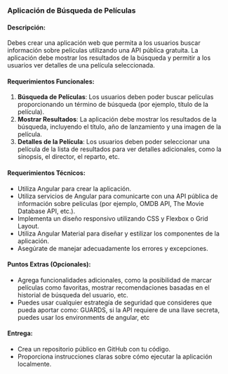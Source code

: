 ### Aplicación de Búsqueda de Películas

#### Descripción:

Debes crear una aplicación web que permita a los usuarios buscar información sobre películas utilizando una API pública gratuita. La aplicación debe mostrar los resultados de la búsqueda y permitir a los usuarios ver detalles de una película seleccionada.

#### Requerimientos Funcionales:

1. **Búsqueda de Películas**: Los usuarios deben poder buscar películas proporcionando un término de búsqueda (por ejemplo, título de la película).
2. **Mostrar Resultados**: La aplicación debe mostrar los resultados de la búsqueda, incluyendo el título, año de lanzamiento y una imagen de la película.
3. **Detalles de la Película**: Los usuarios deben poder seleccionar una película de la lista de resultados para ver detalles adicionales, como la sinopsis, el director, el reparto, etc.

#### Requerimientos Técnicos:

- Utiliza Angular para crear la aplicación.
- Utiliza servicios de Angular para comunicarte con una API pública de información sobre películas (por ejemplo, OMDB API, The Movie Database API, etc.).
- Implementa un diseño responsivo utilizando CSS y Flexbox o Grid Layout.
- Utiliza Angular Material para diseñar y estilizar los componentes de la aplicación.
- Asegúrate de manejar adecuadamente los errores y excepciones.

#### Puntos Extras (Opcionales):

- Agrega funcionalidades adicionales, como la posibilidad de marcar películas como favoritas, mostrar recomendaciones basadas en el historial de búsqueda del usuario, etc.
- Puedes usar cualquier estrategía de seguridad que consideres que pueda aportar como: GUARDS, si la API requiere de una llave secreta, puedes usar los environments de angular, etc

#### Entrega:

- Crea un repositorio público en GitHub con tu código.
- Proporciona instrucciones claras sobre cómo ejecutar la aplicación localmente.
